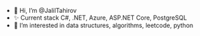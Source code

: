 - 👋 Hi, I’m @JalilTahirov
- ✨ Current stack C#, .NET, Azure, ASP.NET Core, PostgreSQL
- 👀 I’m interested in data structures, algorithms, leetcode, python

<!---
JalilTahirov/JalilTahirov is a ✨ special ✨ repository because its `README.md` (this file) appears on your GitHub profile.
You can click the Preview link to take a look at your changes.
--->

